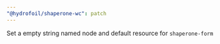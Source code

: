 ```yaml
---
"@hydrofoil/shaperone-wc": patch
---
```


Set a empty string named node and default resource for `shaperone-form`
